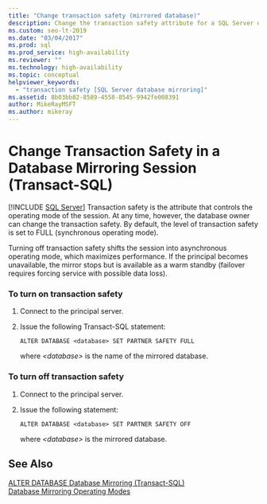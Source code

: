 ```yaml
---
title: "Change transaction safety (mirrored database)"
description: Change the transaction safety attribute for a SQL Server database mirroring session using Transact-SQL.
ms.custom: seo-lt-2019
ms.date: "03/04/2017"
ms.prod: sql
ms.prod_service: high-availability
ms.reviewer: ""
ms.technology: high-availability
ms.topic: conceptual
helpviewer_keywords: 
  - "transaction safety [SQL Server database mirroring]"
ms.assetid: 8b03bb82-8589-4558-8545-9942fe008391
author: MikeRayMSFT
ms.author: mikeray
---
```

# Change Transaction Safety in a Database Mirroring Session (Transact-SQL)
 [!INCLUDE [SQL Server](../../includes/applies-to-version/sqlserver.md)]
  Transaction safety is the attribute that controls the operating mode of the session. At any time, however, the database owner can change the transaction safety. By default, the level of transaction safety is set to FULL (synchronous operating mode).  
  
 Turning off transaction safety shifts the session into asynchronous operating mode, which maximizes performance. If the principal becomes unavailable, the mirror stops but is available as a warm standby (failover requires forcing service with possible data loss).  
  
### To turn on transaction safety  
  
1.  Connect to the principal server.  
  
2.  Issue the following Transact-SQL statement:  
  
    ```  
    ALTER DATABASE <database> SET PARTNER SAFETY FULL  
    ```  
  
     where *\<database>* is the name of the mirrored database.  
  
### To turn off transaction safety  
  
1.  Connect to the principal server.  
  
2.  Issue the following statement:  
  
    ```  
    ALTER DATABASE <database> SET PARTNER SAFETY OFF  
    ```  
  
     where *\<database>* is the mirrored database.  
  
## See Also  
 [ALTER DATABASE Database Mirroring &#40;Transact-SQL&#41;](../../t-sql/statements/alter-database-transact-sql-database-mirroring.md)   
 [Database Mirroring Operating Modes](../../database-engine/database-mirroring/database-mirroring-operating-modes.md)  
  
  
